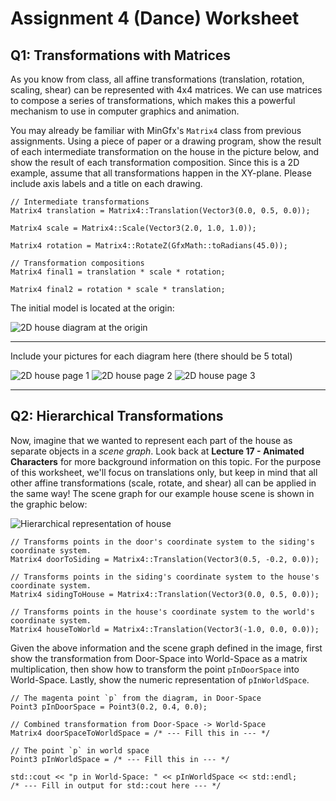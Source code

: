 # Assignment 4 (Dance) Worksheet

## Q1: Transformations with Matrices

As you know from class, all affine transformations (translation, rotation,
scaling, shear) can be represented with 4x4 matrices. We can use
matrices to compose a series of transformations, which makes this a powerful
mechanism to use in computer graphics and animation.

You may already be familiar with MinGfx's `Matrix4` class from previous
assignments. Using a piece of paper or a drawing program, show the result of
each intermediate transformation on the house in the picture below, and show
the result of each transformation composition. Since this is a 2D example,
assume that all transformations happen in the XY-plane. Please include axis
labels and a title on each drawing.

```
// Intermediate transformations
Matrix4 translation = Matrix4::Translation(Vector3(0.0, 0.5, 0.0));

Matrix4 scale = Matrix4::Scale(Vector3(2.0, 1.0, 1.0));

Matrix4 rotation = Matrix4::RotateZ(GfxMath::toRadians(45.0));
```

```
// Transformation compositions
Matrix4 final1 = translation * scale * rotation;

Matrix4 final2 = rotation * scale * translation;
```

The initial model is located at the origin:

![2D house diagram at the origin](./img/house.png)

--------------------------------------------------------------------------------

Include your pictures for each diagram here (there should be 5 total)

![2D house page 1](./img/house_1.jpg)
![2D house page 2](./img/house_2.jpg)
![2D house page 3](./img/house_3.jpg)

--------------------------------------------------------------------------------


## Q2: Hierarchical Transformations

Now, imagine that we wanted to represent each part of the house as separate
objects in a *scene graph*. Look back at **Lecture 17 - Animated Characters**
for more background information on this topic. For the purpose of this
worksheet, we'll focus on translations only, but keep in mind that all other
affine transformations (scale, rotate, and shear) all can be applied in the
same way! The scene graph for our example house scene is shown in the graphic
below:

![Hierarchical representation of house](./img/house_hierarchical.png)

```
// Transforms points in the door's coordinate system to the siding's coordinate system.
Matrix4 doorToSiding = Matrix4::Translation(Vector3(0.5, -0.2, 0.0));

// Transforms points in the siding's coordinate system to the house's coordinate system.
Matrix4 sidingToHouse = Matrix4::Translation(Vector3(0.0, 0.5, 0.0));

// Transforms points in the house's coordinate system to the world's coordinate system.
Matrix4 houseToWorld = Matrix4::Translation(Vector3(-1.0, 0.0, 0.0));
```

Given the above information and the scene graph defined in the image, first
show the transformation from Door-Space into World-Space as a matrix
multiplication, then show how to transform the point `pInDoorSpace` into
World-Space. Lastly, show the numeric representation of `pInWorldSpace`.

```
// The magenta point `p` from the diagram, in Door-Space
Point3 pInDoorSpace = Point3(0.2, 0.4, 0.0);

// Combined transformation from Door-Space -> World-Space
Matrix4 doorSpaceToWorldSpace = /* --- Fill this in --- */

// The point `p` in world space
Point3 pInWorldSpace = /* --- Fill this in --- */

std::cout << "p in World-Space: " << pInWorldSpace << std::endl;
/* --- Fill in output for std::cout here --- */
```
